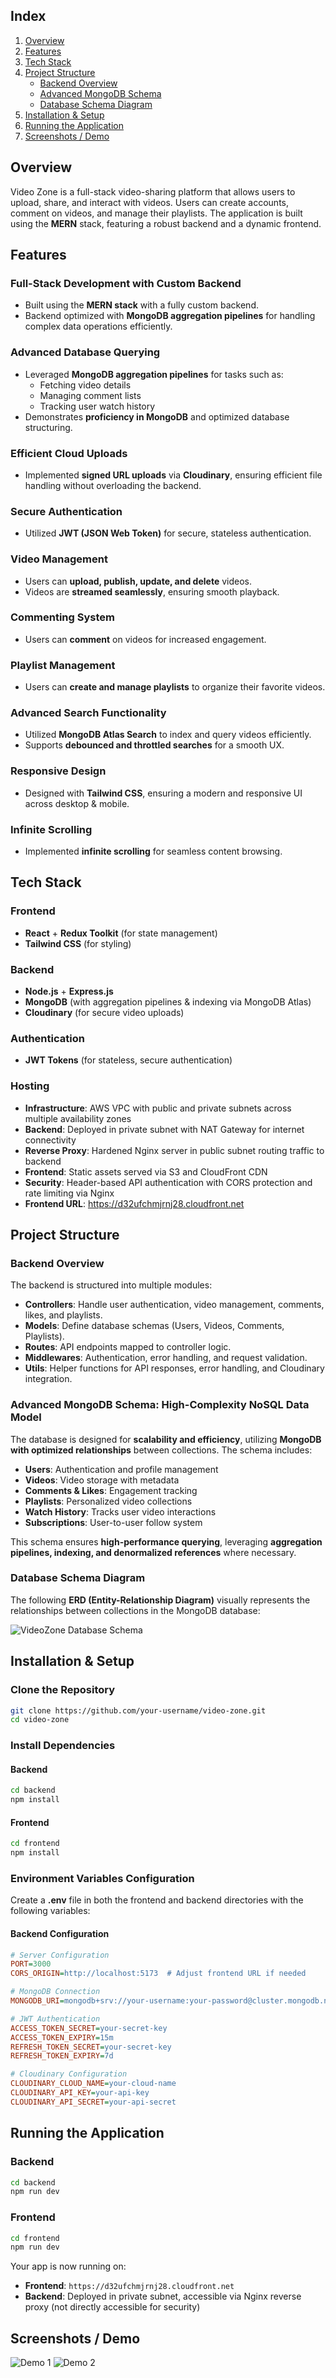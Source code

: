 ## Index

1. [Overview](#overview)
2. [Features](#features)
3. [Tech Stack](#tech-stack)
4. [Project Structure](#project-structure)
   - [Backend Overview](#backend-overview)
   - [Advanced MongoDB Schema](#advanced-mongodb-schema)
   - [Database Schema Diagram](#database-schema-diagram)
5. [Installation & Setup](#installation--setup)
6. [Running the Application](#running-the-application)
7. [Screenshots / Demo](#screenshots--demo)

## <a id="overview"></a>Overview

Video Zone is a full-stack video-sharing platform that allows users to upload, share, and interact with videos. Users can create accounts, comment on videos, and manage their playlists. The application is built using the **MERN** stack, featuring a robust backend and a dynamic frontend.

## <a id="features"></a>Features

### Full-Stack Development with Custom Backend

- Built using the **MERN stack** with a fully custom backend.
- Backend optimized with **MongoDB aggregation pipelines** for handling complex data operations efficiently.

### Advanced Database Querying

- Leveraged **MongoDB aggregation pipelines** for tasks such as:
  - Fetching video details
  - Managing comment lists
  - Tracking user watch history
- Demonstrates **proficiency in MongoDB** and optimized database structuring.

### Efficient Cloud Uploads

- Implemented **signed URL uploads** via **Cloudinary**, ensuring efficient file handling without overloading the backend.

### Secure Authentication

- Utilized **JWT (JSON Web Token)** for secure, stateless authentication.

### Video Management

- Users can **upload, publish, update, and delete** videos.
- Videos are **streamed seamlessly**, ensuring smooth playback.

### Commenting System

- Users can **comment** on videos for increased engagement.

### Playlist Management

- Users can **create and manage playlists** to organize their favorite videos.

### Advanced Search Functionality

- Utilized **MongoDB Atlas Search** to index and query videos efficiently.
- Supports **debounced and throttled searches** for a smooth UX.

### Responsive Design

- Designed with **Tailwind CSS**, ensuring a modern and responsive UI across desktop & mobile.

### Infinite Scrolling

- Implemented **infinite scrolling** for seamless content browsing.

## <a id="tech-stack"></a>Tech Stack

### Frontend

- **React** + **Redux Toolkit** (for state management)
- **Tailwind CSS** (for styling)

### Backend

- **Node.js** + **Express.js**
- **MongoDB** (with aggregation pipelines & indexing via MongoDB Atlas)
- **Cloudinary** (for secure video uploads)

### Authentication

- **JWT Tokens** (for stateless, secure authentication)

### Hosting

- **Infrastructure**: AWS VPC with public and private subnets across multiple availability zones
- **Backend**: Deployed in private subnet with NAT Gateway for internet connectivity
- **Reverse Proxy**: Hardened Nginx server in public subnet routing traffic to backend
- **Frontend**: Static assets served via S3 and CloudFront CDN
- **Security**: Header-based API authentication with CORS protection and rate limiting via Nginx
- **Frontend URL**: https://d32ufchmjrnj28.cloudfront.net

## <a id="project-structure"></a>Project Structure

### <a id="backend-overview"></a>Backend Overview

The backend is structured into multiple modules:

- **Controllers**: Handle user authentication, video management, comments, likes, and playlists.
- **Models**: Define database schemas (Users, Videos, Comments, Playlists).
- **Routes**: API endpoints mapped to controller logic.
- **Middlewares**: Authentication, error handling, and request validation.
- **Utils**: Helper functions for API responses, error handling, and Cloudinary integration.

### <a id="advanced-mongodb-schema"></a>Advanced MongoDB Schema: High-Complexity NoSQL Data Model

The database is designed for **scalability and efficiency**, utilizing **MongoDB with optimized relationships** between collections. The schema includes:

- **Users**: Authentication and profile management
- **Videos**: Video storage with metadata
- **Comments & Likes**: Engagement tracking
- **Playlists**: Personalized video collections
- **Watch History**: Tracks user video interactions
- **Subscriptions**: User-to-user follow system

This schema ensures **high-performance querying**, leveraging **aggregation pipelines, indexing, and denormalized references** where necessary.

### <a id="database-schema-diagram"></a>Database Schema Diagram

The following **ERD (Entity-Relationship Diagram)** visually represents the relationships between collections in the MongoDB database:

![VideoZone Database Schema](diagram.png)

## <a id="installation--setup"></a>Installation & Setup

### Clone the Repository

```sh
git clone https://github.com/your-username/video-zone.git
cd video-zone
```

### Install Dependencies

#### Backend

```sh
cd backend
npm install
```

#### Frontend

```sh
cd frontend
npm install
```

### Environment Variables Configuration

Create a **.env** file in both the frontend and backend directories with the following variables:

#### Backend Configuration

```ini
# Server Configuration
PORT=3000
CORS_ORIGIN=http://localhost:5173  # Adjust frontend URL if needed

# MongoDB Connection
MONGODB_URI=mongodb+srv://your-username:your-password@cluster.mongodb.net/dbname

# JWT Authentication
ACCESS_TOKEN_SECRET=your-secret-key
ACCESS_TOKEN_EXPIRY=15m
REFRESH_TOKEN_SECRET=your-secret-key
REFRESH_TOKEN_EXPIRY=7d

# Cloudinary Configuration
CLOUDINARY_CLOUD_NAME=your-cloud-name
CLOUDINARY_API_KEY=your-api-key
CLOUDINARY_API_SECRET=your-api-secret
```

## <a id="running-the-application"></a>Running the Application

### Backend

```sh
cd backend
npm run dev
```

### Frontend

```sh
cd frontend
npm run dev
```

Your app is now running on:

- **Frontend**: `https://d32ufchmjrnj28.cloudfront.net`
- **Backend**: Deployed in private subnet, accessible via Nginx reverse proxy (not directly accessible for security)

## <a id="screenshots--demo"></a>Screenshots / Demo

![Demo 1](demo-1.png)
![Demo 2](demo-2.png)
